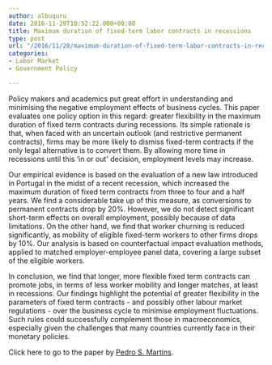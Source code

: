 ```yaml
---
author: albuquru
date: 2016-11-20T10:52:22.000+00:00
title: Maximum duration of fixed-term labor contracts in recessions
type: post
url: "/2016/11/20/maximum-duration-of-fixed-term-labor-contracts-in-recessions/"
categories:
- Labor Market
- Government Policy

---
```

Policy makers and academics put great effort in understanding and minimising the negative employment effects of business cycles. This paper evaluates one policy option in this regard: greater flexibility in the maximum duration of fixed term contracts during recessions. Its simple rationale is that, when faced with an uncertain outlook (and restrictive permanent contracts), firms may be more likely to dismiss fixed-term contracts if the only legal alternative is to convert them. By allowing more time in recessions until this ‘in or out' decision, employment levels may increase.

Our empirical evidence is based on the evaluation of a new law introduced in Portugal in the midst of a recent recession, which increased the maximum duration of fixed term contracts from three to four and a half years. We find a considerable take up of this measure, as conversions to permanent contracts drop by 20%. However, we do not detect significant short-term effects on overall employment, possibly because of data limitations. On the other hand, we find that worker churning is reduced significantly, as mobility of eligible fixed-term workers to other firms drops by 10%. Our analysis is based on counterfactual impact evaluation methods, applied to matched employer-employee panel data, covering a large subset of the eligible workers.

In conclusion, we find that longer, more flexible fixed term contracts can promote jobs, in terms of less worker mobility and longer matches, at least in recessions. Our findings highlight the potential of greater flexibility in the parameters of fixed term contracts - and possibly other labour market regulations - over the business cycle to minimise employment fluctuations. Such rules could successfully complement those in macroeconomics, especially given the challenges that many countries currently face in their monetary policies.

Click here to go to the paper by [Pedro S. Martins](https://papers.ssrn.com/sol3/papers.cfm?abstract_id=2840150).